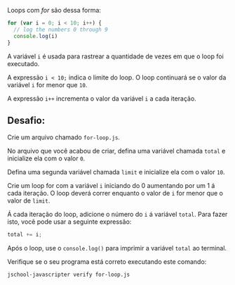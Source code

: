 Loops com *for* são dessa forma:

```js
for (var i = 0; i < 10; i++) {
  // log the numbers 0 through 9
  console.log(i)
}
```

A variável `i` é usada para rastrear a quantidade de vezes em que o loop foi executado.

A expressão `i < 10;` indica o limite do loop.
O loop continuará se o valor da variável `i` for menor que `10`.

A expressão `i++` incrementa o valor da variável `i` a cada iteração.

## Desafio:

Crie um arquivo chamado `for-loop.js`.

No arquivo que você acabou de criar, defina uma variável chamada `total` e inicialize ela com o valor `0`.

Defina uma segunda variável chamada `limit` e inicialize ela com o valor `10`.

Crie um loop for com a variável `i` iniciando do 0 aumentando por um 1 á cada iteração. O loop deverá correr enquanto o valor de `i` for menor que o valor de `limit`.

Á cada iteração do loop, adicione o número do `i` á variável `total`. Para fazer isto, você pode usar a seguinte expressão:

```js
total += i;
```

Após o loop, use o `console.log()` para imprimir a variável `total` ao terminal.

Verifique se o seu programa está correto executando este comando:

```bash
jschool-javascripter verify for-loop.js
```
